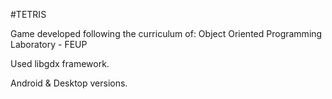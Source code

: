 #TETRIS

Game developed following the curriculum of: Object Oriented Programming Laboratory - FEUP

Used libgdx framework.

Android & Desktop versions.

